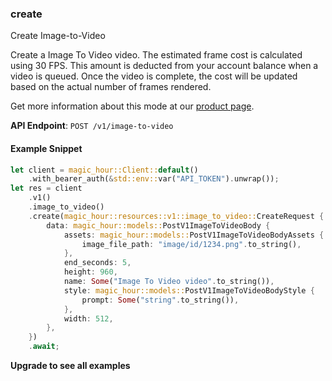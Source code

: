 
### create <a name="create"></a>
Create Image-to-Video

Create a Image To Video video. The estimated frame cost is calculated using 30 FPS. This amount is deducted from your account balance when a video is queued. Once the video is complete, the cost will be updated based on the actual number of frames rendered.
  
Get more information about this mode at our [product page](/products/image-to-video).
  

**API Endpoint**: `POST /v1/image-to-video`

#### Example Snippet

```rust
let client = magic_hour::Client::default()
    .with_bearer_auth(&std::env::var("API_TOKEN").unwrap());
let res = client
    .v1()
    .image_to_video()
    .create(magic_hour::resources::v1::image_to_video::CreateRequest {
        data: magic_hour::models::PostV1ImageToVideoBody {
            assets: magic_hour::models::PostV1ImageToVideoBodyAssets {
                image_file_path: "image/id/1234.png".to_string(),
            },
            end_seconds: 5,
            height: 960,
            name: Some("Image To Video video".to_string()),
            style: magic_hour::models::PostV1ImageToVideoBodyStyle {
                prompt: Some("string".to_string()),
            },
            width: 512,
        },
    })
    .await;
```

**Upgrade to see all examples**
